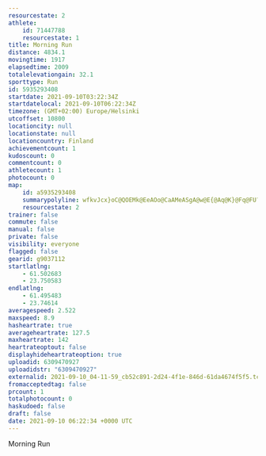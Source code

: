 ```yaml
---
resourcestate: 2
athlete:
    id: 71447788
    resourcestate: 1
title: Morning Run
distance: 4834.1
movingtime: 1917
elapsedtime: 2009
totalelevationgain: 32.1
sporttype: Run
id: 5935293408
startdate: 2021-09-10T03:22:34Z
startdatelocal: 2021-09-10T06:22:34Z
timezone: (GMT+02:00) Europe/Helsinki
utcoffset: 10800
locationcity: null
locationstate: null
locationcountry: Finland
achievementcount: 1
kudoscount: 0
commentcount: 0
athletecount: 1
photocount: 0
map:
    id: a5935293408
    summarypolyline: wfkvJcx}oC@QOEMk@EeAOo@CaAMeASgA@w@E{@Aq@K}@Fq@FU?G[_@Q]KIMQE[Sc@Gk@K[a@UESU_@Sw@IGK@CB[r@Id@Gx@YtAEp@QhA[b@YRCFmAb@LJFLDp@L|@HZBt@?DGLGEU_@c@}B[{@_@}BMm@GKSuAQi@Qy@WcBQ[U[g@kBGc@Wq@SOKCC@AJVZb@`AV|@ZtBXt@BJ|BaFOFHQJ@BFJf@JTDDPGH[JiARc@Bc@BGPOXa@d@c@H[Za@h@U`@?TMJ?XSZc@\mAHc@Ba@DOAa@Mu@@kAAy@HcBJsAv@gCR{@Vk@BU~@_DBqAJc@To@RS\@PHT`@l@h@Zv@HFZZNDN?XRDF|@?PYRMACFS@u@Ea@@e@K[AO?IDEP@VOV@HDd@CVLd@FDARYRO^QH?RGXMDGNCZRD?l@VVh@PVZJVBRLNCBEALLu@`@cB`@q@HS@KBCRCXQLEj@HVIt@JP?PUZEVM`@If@SVUFCRZH`AFzBAhADb@Cj@NdABv@BP?`@El@BtAFr@Cf@@d@NjCRn@RZVHNVNLTJZj@FBLAPDDBFJJTHf@V`ABFXlB^p@^\|@Z^BVJTRL@HDFXDLHF^NFJ?LRILKNEXALENLJ@ZEZBHALLPCNKJHXQLDF?VJP?j@VV\Xp@N~@Dz@Ph@Hr@L`@?JAn@@dAJjAHxBIhCKz@?tAL~@Pr@@T?dCCf@FlBMpAKZKH]`AMTYrAWr@SjBK\E^GPI\Mv@Wx@QxAYdAUd@Od@M~@IfAe@dCCh@KbAIROFCCKB?EG@ACCH@JACC@AGMDMM?EGK?INi@Jq@@QCOOa@I[KQOi@Q[M]WUMGEIC@EL[RSPY@MDgAh@m@Lg@PUBc@KGKCI?q@Es@Sy@IK_@RIEK@KLMFQBgAB[BOJ
    resourcestate: 2
trainer: false
commute: false
manual: false
private: false
visibility: everyone
flagged: false
gearid: g9037112
startlatlng:
    - 61.502683
    - 23.750583
endlatlng:
    - 61.495483
    - 23.74614
averagespeed: 2.522
maxspeed: 8.9
hasheartrate: true
averageheartrate: 127.5
maxheartrate: 142
heartrateoptout: false
displayhideheartrateoption: true
uploadid: 6309470927
uploadidstr: "6309470927"
externalid: 2021-09-10_04-11-59_cb52c891-2d24-4f1e-846d-61da4674f5f5.tcx
fromacceptedtag: false
prcount: 1
totalphotocount: 0
haskudoed: false
draft: false
date: 2021-09-10 06:22:34 +0000 UTC
---
```

Morning Run
